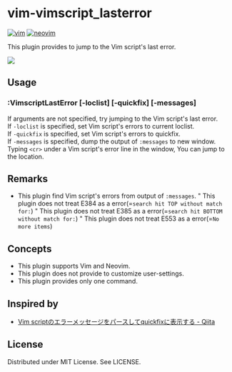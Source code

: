 
# vim-vimscript\_lasterror
[![vim](https://github.com/rbtnn/vim-vimscript_lasterror/workflows/vim/badge.svg)](https://github.com/rbtnn/vim-vimscript_lasterror/actions?query=workflow%3Avim)
[![neovim](https://github.com/rbtnn/vim-vimscript_lasterror/workflows/neovim/badge.svg)](https://github.com/rbtnn/vim-vimscript_lasterror/actions?query=workflow%3Aneovim)

This plugin provides to jump to the Vim script's last error.

![](https://raw.githubusercontent.com/rbtnn/vim-vimscript_lasterror/master/vimscript_lasterror.gif)

## Usage

### :VimscriptLastError [-loclist] [-quickfix] [-messages]
If arguments are not specified, try jumping to the Vim script's last error.  
If `-loclist` is specified, set Vim script's errors to current loclist.  
If `-quickfix` is specified, set Vim script's errors to quickfix.  
If `-messages` is specified, dump the output of `:messages` to new window. Typing `<cr>` under a Vim script's error line in the window, You can jump to the location.


## Remarks

* This plugin find Vim script's errors from output of `:messages`.
" This plugin does not treat E384 as a error(=`search hit TOP without match for:`)
" This plugin does not treat E385 as a error(=`search hit BOTTOM without match for:`)
" This plugin does not treat E553 as a error(=`No more items`)

## Concepts

* This plugin supports Vim and Neovim.
* This plugin does not provide to customize user-settings.
* This plugin provides only one command.

## Inspired by

* [Vim scriptのエラーメッセージをパースしてquickfixに表示する - Qiita](https://qiita.com/tmsanrinsha/items/0787352360997c387e84)

## License

Distributed under MIT License. See LICENSE.
